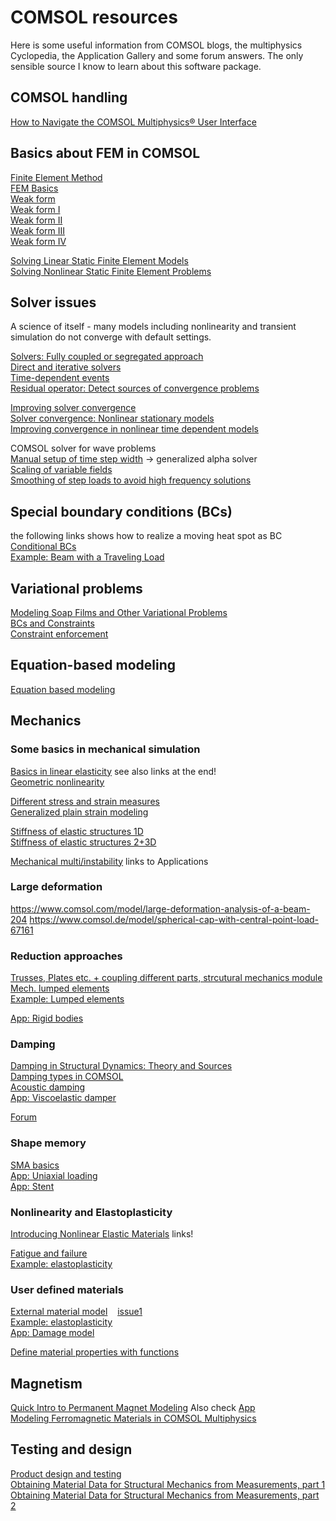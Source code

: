 # COMSOL resources
Here is some useful information from COMSOL blogs, the multiphysics Cyclopedia, the Application Gallery and some forum answers. The only sensible source I know to learn about this software package.

## COMSOL handling
[How to Navigate the COMSOL Multiphysics® User Interface](https://www.comsol.com/support/learning-center/article/34991/12) <br/>

## Basics about FEM in COMSOL
[Finite Element Method](https://www.comsol.com/multiphysics/finite-element-method) <br/>
[FEM Basics](https://www.comsol.com/blogs/solving-linear-static-finite-element-models) <br/>
[Weak form](https://www.comsol.de/blogs/strength-weak-form/) <br/>
[Weak form I](https://www.comsol.de/blogs/brief-introduction-weak-form/) <br/>
[Weak form II](https://www.comsol.de/blogs/implementing-the-weak-form-in-comsol-multiphysics/) <br/>
[Weak form III](https://www.comsol.de/blogs/discretizing-the-weak-form-equations/) <br/>
[Weak form IV](https://www.comsol.de/blogs/how-to-implement-the-weak-form-for-time-dependent-equations-2/) <br/>

[Solving Linear Static Finite Element Models](https://www.comsol.com/blogs/solving-linear-static-finite-element-models) <br/>
[Solving Nonlinear Static Finite Element Problems](https://www.comsol.com/blogs/solving-nonlinear-static-finite-element-problems) <br/>

## Solver issues
A science of itself - many models including nonlinearity and transient simulation do not converge with default settings.

[Solvers: Fully coupled or segregated approach](https://www.comsol.com/blogs/solving-multiphysics-problems) <br/>
[Direct and iterative solvers](https://www.comsol.com/blogs/solutions-linear-systems-equations-direct-iterative-solvers/) <br/>
[Time-dependent events](https://www.comsol.com/blogs/modeling-a-periodic-heat-load) <br/>
[Residual operator: Detect sources of convergence problems](https://www.comsol.com/blogs/plotting-the-algebraic-residual-to-study-model-convergence) <br/>

[Improving solver convergence](https://www.comsol.com/blogs/improving-convergence-multiphysics-problems) <br/>
[Solver convergence: Nonlinear stationary models](https://www.comsol.de/support/knowledgebase/103) <br/>
[Improving convergence in nonlinear time dependent models](https://www.comsol.de/support/knowledgebase/1127) <br/>

COMSOL solver for wave problems <br/>
[Manual setup of time step width](https://www.comsol.de/support/knowledgebase/1118) -> generalized alpha solver <br/>
[Scaling of variable fields](https://www.comsol.com/support/knowledgebase/1240) <br/>
[Smoothing of step loads to avoid high frequency solutions](https://www.comsol.com/support/knowledgebase/1244) <br/>

## Special boundary conditions (BCs)
the following links shows how to realize a moving heat spot as BC <br/>
[Conditional BCs](https://www.comsol.com/blogs/how-to-make-boundary-conditions-conditional-in-your-simulation) <br/>
[Example: Beam with a Traveling Load](https://www.comsol.com/model/beam-with-a-traveling-load-20401) <br/>

## Variational problems
[Modeling Soap Films and Other Variational Problems](https://www.comsol.com/blogs/introduction-to-modeling-soap-films-and-other-variational-problems) <br/>
[BCs and Constraints](https://www.comsol.com/blogs/specifying-boundary-conditions-and-constraints-in-variational-problems) <br/>
[Constraint enforcement](https://www.comsol.de/blogs/methods-for-dealing-with-numerical-issues-in-constraint-enforcement) <br/>

## Equation-based modeling
[Equation based modeling](https://www.comsol.de/blogs/3-examples-of-equation-based-modeling-in-comsol-multiphysics) <br/>





## Mechanics

### Some basics in mechanical simulation
[Basics in linear elasticity](https://www.comsol.com/blogs/modeling-linear-elastic-materials-how-difficult-can-it-be) see also links at the end! <br/>
[Geometric nonlinearity](https://www.comsol.com/blogs/what-is-geometric-nonlinearity) <br/>


[Different stress and strain measures](https://www.comsol.com/blogs/why-all-these-stresses-and-strains) <br/>
[Generalized plain strain modeling](https://www.comsol.de/blogs/how-to-model-generalized-plane-strain-with-comsol-multiphysics/) <br/>

[Stiffness of elastic structures 1D](http://www.comsol.com/blogs/computing-stiffness-linear-elastic-structures-part-1) <br/>
[Stiffness of elastic structures 2+3D](https://www.comsol.com/blogs/computing-stiffness-linear-elastic-structures-part-2) <br/>

[Mechanical multi/instability](https://www.comsol.de/blogs/can-a-stiffness-be-negative/) links to Applications <br/>


### Large deformation
https://www.comsol.com/model/large-deformation-analysis-of-a-beam-204
https://www.comsol.de/model/spherical-cap-with-central-point-load-67161

### Reduction approaches
[Trusses, Plates etc. + coupling different parts, strcutural mechanics module](http://www.comsol.com/blogs/coupling-structural-mechanics-interfaces) <br/>
[Mech. lumped elements](https://www.comsol.de/blogs/how-to-use-lumped-elements-to-model-a-mechanical-system) <br/>
[Example: Lumped elements](https://www.comsol.de/blogs/examining-vibration-in-a-lumped-model-of-the-human-body) <br/>

<!--Initial strain and thermal stress
[1](http://www.comsol.com/blogs/structural-mechanics-tutorials-adding-initial-strain-and-thermal-stress) <br/> -->

[App: Rigid bodies](https://www.comsol.com/model/modeling-rigid-bodies-10566) <br/>


### Damping
[Damping in Structural Dynamics: Theory and Sources](https://www.comsol.de/blogs/damping-in-structural-dynamics-theory-and-sources) <br/>
[Damping types in COMSOL](https://www.comsol.de/blogs/how-to-model-different-types-of-damping-in-comsol-multiphysics) <br/>
[Acoustic damping](https://www.comsol.com/blogs/modeling-acoustic-damping-processes) <br/>
[App: Viscoelastic damper](https://www.comsol.com/model/viscoelastic-structural-damper-4485) <br/>

[Forum](https://www.comsol.com/forum/thread/326/damping-problem-in-the-undamped-vibration-analysis-of-a-cantilevered-beam-in-com?last=2010-01-25T12:41:40Z)

### Shape memory
[SMA basics](https://www.comsol.de/blogs/the-elephants-of-materials-science-smas-never-forget-their-shape/) <br/>
[App: Uniaxial loading](https://www.comsol.de/model/uniaxial-loading-of-shape-memory-alloy-54871) <br/>
[App: Stent](https://www.comsol.de/model/shape-memory-alloy-self-expanding-stent-65851) <br/>

### Nonlinearity and Elastoplasticity
[Introducing Nonlinear Elastic Materials](https://www.comsol.com/blogs/introducing-nonlinear-elastic-materials) links! <br/>

[Fatigue and failure](https://www.comsol.com/blogs/modeling-fatigue-failure-in-elastoplastic-materials) <br/>
[Example: elastoplasticity](https://www.comsol.com/blogs/how-to-implement-elastoplasticity-in-a-model-using-external-materials) <br/>


### User defined materials
[External material model](https://www.comsol.com/blogs/accessing-external-material-models-for-structural-mechanics/) &nbsp;&nbsp; [issue1](https://www.comsol.de/support/knowledgebase/1281) <br/>
[Example: elastoplasticity](https://www.comsol.com/blogs/how-to-implement-elastoplasticity-in-a-model-using-external-materials/) <br/>
[App: Damage model](https://www.comsol.com/model/external-material-examples-structural-mechanics-32331) <br/>

[Define material properties with functions](https://www.comsol.com/video/use-functions-define-material-property) <br/>




## Magnetism

[Quick Intro to Permanent Magnet Modeling](https://www.comsol.com/blogs/quick-intro-permanent-magnet-modeling/)  Also check [App](https://www.comsol.com/model/permanent-magnet-78) <br/>
[Modeling Ferromagnetic Materials in COMSOL Multiphysics](https://www.comsol.de/blogs/modeling-ferromagnetic-materials-in-comsol-multiphysics/)


## Testing and design
[Product design and testing](https://www.comsol.de/blogs/veryst-combines-material-testing-and-simulation-for-reliable-results) <br/>
[Obtaining Material Data for Structural Mechanics from Measurements, part 1](https://www.comsol.com/blogs/obtaining-material-data-for-structural-mechanics-from-measurements) <br/>
[Obtaining Material Data for Structural Mechanics from Measurements, part 2](https://www.comsol.com/blogs/part-2-obtaining-material-data-for-structural-mechanics-from-measurements) <br/>
